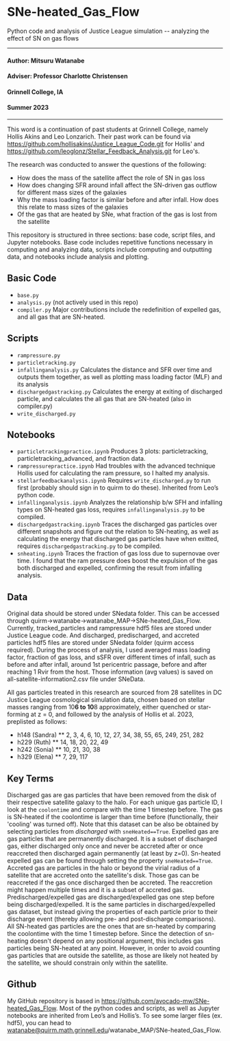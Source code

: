 # SNe-heated_Gas_Flow
Python code and analysis of Justice League simulation -- analyzing the effect of SN on gas flows

---
#### Author: Mitsuru Watanabe

#### Adviser: Professor Charlotte Christensen

#### Grinnell College, IA

#### Summer 2023 

---

This word is a continuation of past students at Grinnell College, namely Hollis Akins and Leo Lonzarich. Their past work can be found via https://github.com/hollisakins/Justice_League_Code.git for Hollis' and https://github.com/leoglonz/Stellar_Feedback_Analysis.git for Leo's. <par>
    
The research was conducted to answer the questions of the following:
- How does the mass of the satellite affect the role of SN in gas loss
- How does changing SFR around infall affect the SN-driven gas outflow for different mass sizes of the galaxies
- Why the mass loading factor is similar before and after infall. How does this relate to mass sizes of the galaxies
- Of the gas that are heated by SNe, what fraction of the gas is lost from the satellite

This repository is structured in three sections: base code, script files, and Jupyter notebooks. Base code includes repetitive functions necessary in computing and analyzing data, scripts include computing and outputting data, and notebooks include analysis and plotting. <par>

    
## Basic Code
* `base.py`
* `analysis.py` (not actively used in this repo)
* `compiler.py`
Major contributions include the redefinition of expelled gas, and all gas that are SN-heated.

## Scripts
* `rampressure.py`
* `particletracking.py`
* `infallinganalysis.py`
Calculates the distance and SFR over time and outputs them together, as well as plotting mass loading factor (MLF) and its analysis
* `dischargedgastracking.py`
Calculates the energy at exiting of discharged particle, and calculates the all gas that are SN-heated (also in compiler.py)
* `write_discharged.py`

    
## Notebooks
* `particletrackingpractice.ipynb`
Produces 3 plots: particletracking, particletracking_advanced, and fraction data.
* `rampressurepractice.ipynb`
Had troubles with the advanced technique Hollis used for calculating the ram pressure, so I halted my analysis.
* `stellarfeedbackanalysis.ipynb`
Requires `write_discharged.py` to run first (probably should sign in to quirm to do these). Inherited from Leo’s python code. 
* `infallinganalysis.ipynb`
Analyzes the relationship b/w SFH and infalling types on SN-heated gas loss, requires `infallinganalysis.py` to be compiled.
* `dischargedgastracking.ipynb`
Traces the discharged gas particles over different snapshots and figure out the relation to SN-heating, as well as calculating the energy that discharged gas particles have when exitted, requires `dischargedgastracking.py` to be compiled.
* `snheating.ipynb`
Traces the fraction of gas loss due to supernovae over time. I found that the ram pressure does boost the expulsion of the gas both discharged and expelled, confirming the result from infalling analysis. 

     
## Data
Original data should be stored under SNedata folder. This can be accessed through quirm->watanabe->watanabe_MAP->SNe-heated_Gas_Flow. <par>
Currently, tracked_particles and rampressure hdf5 files are stored under Justice League code. And discharged, predischarged, and accreted particles hdf5 files are stored under SNedata folder (quirm access required). <par>
During the process of analysis, I used averaged mass loading factor, fraction of gas loss, and sSFR over different times of infall, such as before and after infall, around 1st pericentric passage, before and after reaching 1 Rvir from the host. Those information (avg values) is saved on all-satellite-information2.csv file under SNeData. <par>


All gas particles treated in this research are sourced from 28 satellites in DC Justice League cosmological simulation data, chosen based on stellar masses ranging from 10**6 to 10**8 approximately, either quenched or star-forming at z = 0, and followed by the analysis of Hollis et al. 2023, preplisted as follows:
* h148 (Sandra)
** 2, 3, 4, 6, 10, 12, 27, 34, 38, 55, 65, 249, 251, 282
* h229 (Ruth)
** 14, 18, 20, 22, 49
* h242 (Sonia)
** 10, 21, 30, 38
* h329 (Elena)
** 7, 29, 117

## Key Terms
Discharged gas are gas particles that have been removed from the disk of their respective satellite galaxy to the halo. For each unique gas particle ID, I look at the `coolontime` and compare with the time 1 timestep before. The gas is SN-heated if the coolontime is larger than time before (functionally, their 'cooling' was turned off). Note that this dataset can be also be obtained by selecting particles from *discharged* with `sneHeated==True`.<par>
Expelled gas are gas particles that are permanently discharged. It is a subset of discharged gas, either discharged only once and never be accreted after or once reaccreted then discharged again permanently (at least by z=0). Sn-heated expelled gas can be found through setting the property `sneHeated==True`.<par>
Accreted gas are particles in the halo or beyond the virial radius of a satellite that are accreted onto the satellite's disk. Those gas can be reaccreted if the gas once discharged then be accreted. The reaccretion might happen multiple times and it is a subset of accreted gas. <par>
Predischarged/expelled gas are discharged/expelled gas one step before being discharged/expelled. It is the same particles in discharged/expelled gas dataset, but instead giving the properties of each particle prior to their discharge event (thereby allowing pre- and post-discharge comparisons). <par>
All SN-heated gas particles are the ones that are sn-heated by comparing the coolontime 
with the time 1 timestep before. Since the detection of sn-heating doesn't depend on any positional argument,
this includes gas particles being SN-heated at any point. However, in order to avoid counting gas particles
that are outside the satellite, as those are likely not heated by the satellite, we should constrain only within the satellite.

## Github
My GitHub repository is based in https://github.com/avocado-mw/SNe-heated_Gas_Flow.
Most of the python codes and scripts, as well as Jupyter notebooks are inherited from Leo’s and Hollis’s. To see some larger files (ex. hdf5), you can head to watanabe@quirm.math.grinnell.edu/watanabe_MAP/SNe-heated_Gas_Flow. <par>
